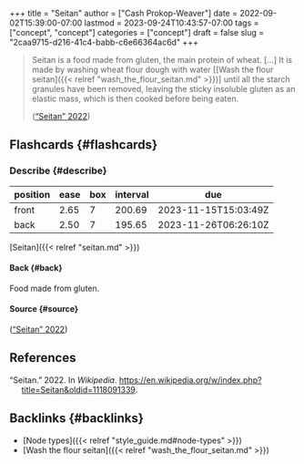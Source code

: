 +++
title = "Seitan"
author = ["Cash Prokop-Weaver"]
date = 2022-09-02T15:39:00-07:00
lastmod = 2023-09-24T10:43:57-07:00
tags = ["concept", "concept"]
categories = ["concept"]
draft = false
slug = "2caa9715-d216-41c4-babb-c6e66364ac6d"
+++

> Seitan is a food made from gluten, the main protein of wheat. [...] It is made by washing wheat flour dough with water [[Wash the flour seitan]({{< relref "wash_the_flour_seitan.md" >}})] until all the starch granules have been removed, leaving the sticky insoluble gluten as an elastic mass, which is then cooked before being eaten.
>
> (<a href="#citeproc_bib_item_1">“Seitan” 2022</a>)


## Flashcards {#flashcards}


### Describe {#describe}

| position | ease | box | interval | due                  |
|----------|------|-----|----------|----------------------|
| front    | 2.65 | 7   | 200.69   | 2023-11-15T15:03:49Z |
| back     | 2.50 | 7   | 195.65   | 2023-11-26T06:26:10Z |

[Seitan]({{< relref "seitan.md" >}})


#### Back {#back}

Food made from gluten.


#### Source {#source}

(<a href="#citeproc_bib_item_1">“Seitan” 2022</a>)

## References

<style>.csl-entry{text-indent: -1.5em; margin-left: 1.5em;}</style><div class="csl-bib-body">
  <div class="csl-entry"><a id="citeproc_bib_item_1"></a>“Seitan.” 2022. In <i>Wikipedia</i>. <a href="https://en.wikipedia.org/w/index.php?title=Seitan&oldid=1118091339">https://en.wikipedia.org/w/index.php?title=Seitan&#38;oldid=1118091339</a>.</div>
</div>


## Backlinks {#backlinks}

-   [Node types]({{< relref "style_guide.md#node-types" >}})
-   [Wash the flour seitan]({{< relref "wash_the_flour_seitan.md" >}})
